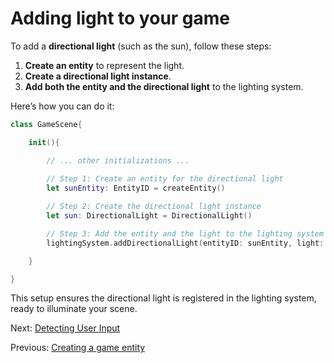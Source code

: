 # Adding light to your game

To add a **directional light** (such as the sun), follow these steps:

1. **Create an entity** to represent the light.
2. **Create a directional light instance**.
3. **Add both the entity and the directional light** to the lighting system.

Here’s how you can do it:

```swift
class GameScene{

    init(){

        // ... other initializations ...
        
        // Step 1: Create an entity for the directional light
        let sunEntity: EntityID = createEntity()

        // Step 2: Create the directional light instance
        let sun: DirectionalLight = DirectionalLight()

        // Step 3: Add the entity and the light to the lighting system
        lightingSystem.addDirectionalLight(entityID: sunEntity, light: sun)

    }

}
```

This setup ensures the directional light is registered in the lighting system, ready to illuminate your scene.

Next: [Detecting User Input](DetectingUserInputs.md)

Previous: [Creating a game entity](CreatingAnEntity.md)
